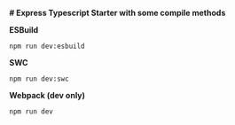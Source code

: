 **# Express Typescript Starter with some compile methods**

**ESBuild**

    npm run dev:esbuild
**SWC**

    npm run dev:swc
**Webpack (dev only)**

    npm run dev


